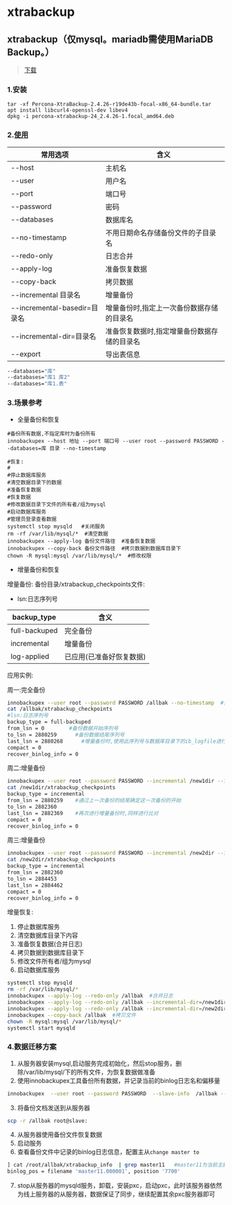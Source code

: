 # xtrabackup

## xtrabackup（仅mysql。mariadb需使用MariaDB Backup。）

> [下载](https://www.percona.com/downloads/ )

### 1.安装

```shell
tar -xf Percona-XtraBackup-2.4.26-r19de43b-focal-x86_64-bundle.tar
apt install libcurl4-openssl-dev libev4
dpkg -i percona-xtrabackup-24_2.4.26-1.focal_amd64.deb
```

### 2.[使用](https://blog.csdn.net/weixin_45157506/article/details/103834921)


| 常用选项                     | 含义                                        |
| ---------------------------- | ------------------------------------------- |
| --host                       | 主机名                                      |
| --user                       | 用户名                                      |
| --port                       | 端口号                                      |
| --password                   | 密码                                        |
| --databases                  | 数据库名                                    |
| --no-timestamp               | 不用日期命名存储备份文件的子目录名          |
| --redo-only                  | 日志合并                                    |
| --apply-log                  | 准备恢复数据                                |
| --copy-back                  | 拷贝数据                                    |
| --incremental 目录名         | 增量备份                                    |
| --incremental-basedir=目录名 | 增量备份时,指定上一次备份数据存储的目录名   |
| --incremental-dir=目录名     | 准备恢复数据时,指定增量备份数据存储的目录名 |
| --export                     | 导出表信息                                  |

```bash
--databases="库"
--databases="库1 库2"
--databases="库1.表"
```

### 3.场景参考

- 全量备份和恢复
```shell
#备份所有数据,不指定库时为备份所有
innobackupex --host 地址 --port 端口号 --user root --password PASSWORD --databases=库 目录 --no-timestamp  

#恢复:
#
#停止数据库服务
#清空数据目录下的数据
#准备恢复数据
#恢复数据
#修改数据目录下文件的所有者/组为mysql
#启动数据库服务
#管理员登录查看数据
systemctl stop mysqld   #关闭服务
rm -rf /var/lib/mysql/*  #清空数据
innobackupex --apply-log 备份文件路径  #准备恢复数据
innobackupex --copy-back 备份文件路径  #拷贝数据到数据库目录下
chown -R mysql:mysql /var/lib/mysql/*  #修改权限
```

- 增量备份和恢复

增量备份:
备份目录/xtrabackup_checkpoints文件:

- lsn:日志序列号


| backup_type   | 含义                     |
| ------------- | ------------------------ |
| full-backuped | 完全备份                 |
| incremental   | 增量备份                 |
| log-applied   | 已应用(已准备好恢复数据) |

应用实例:

周一:完全备份

```bash
innobackupex --user root --password PASSWORD /allbak --no-timestamp  #备份所有数据
cat /allbak/xtrabackup_checkpoints 
#lsn:日志序列号
backup_type = full-backuped
from_lsn = 0  	    #备份数据开始序列号
to_lsn = 2880259      #备份数据结尾序列号
last_lsn = 2880268      #增量备份时,使用此序列号与数据库目录下的ib_logfile进行比对,确定是否有新数据
compact = 0
recover_binlog_info = 0
```

周二:增量备份

```bash
innobackupex --user root --password PASSWORD --incremental /new1dir --incremental-basedir=/allbak --no-timestamp
cat /new1dir/xtrabackup_checkpoints 
backup_type = incremental
from_lsn = 2880259    #通过上一次备份的结尾确定这一次备份的开始
to_lsn = 2882360  
last_lsn = 2882369    #再次进行增量备份时,同样进行比对
compact = 0
recover_binlog_info = 0
```

周三:增量备份

```bash
innobackupex --user root --password PASSWORD --incremental /new2dir --incremental-basedir=/new1dir --no-timestamp
cat /new2dir/xtrabackup_checkpoints 
backup_type = incremental
from_lsn = 2882360
to_lsn = 2884453
last_lsn = 2884462
compact = 0
recover_binlog_info = 0

```

增量恢复:

1. 停止数据库服务
2. 清空数据库目录下内容
3. 准备恢复数据(合并日志)
4. 拷贝数据到数据库目录下
5. 修改文件所有者/组为mysql
6. 启动数据库服务

```bash
systemctl stop mysqld
rm -rf /var/lib/mysql/*
innobackupex --apply-log --redo-only /allbak  #合并日志
innobackupex --apply-log --redo-only /allbak --incremental-dir=/new1dir  #合并增量日志
innobackupex --apply-log --redo-only /allbak --incremental-dir=/new2dir  #合并增量日志
innobackupex --copy-back /allbak  #拷贝文件
chown -R mysql:mysql /var/lib/mysql/*
systemctl start mysqld
```

### 4.数据迁移方案

1. 从服务器安装mysql,启动服务完成初始化，然后stop服务，删除/var/lib/mysql/下的所有文件，为恢复数据做准备
2. 使用innobackupex工具备份所有数据，并记录当前的binlog日志名和偏移量

```bash
innobackupex  --user root --password PASSWORD  --slave-info  /allbak --no-timestamp  #使用--slave-info参数，备份所有数据，并记录备份数据对应的binlog日志名
```

3. 将备份文档发送到从服务器

```bash
scp -r /allbak root@slave:
```

4. 从服务器使用备份文件恢复数据
5. 启动服务
6. 查看备份文件中记录的binlog日志信息，配置主从`change master to `

```bash
] cat /root/allbak/xtrabackup_info  | grep master11   #master11为当前主服务器的binlog日志前缀
binlog_pos = filename 'master11.000001', position '7700'
```

7. stop从服务器的mysqld服务，卸载，安装pxc，启动pxc，此时该服务器依然为线上服务器的从服务器，数据保证了同步，继续配置其余pxc服务器即可
